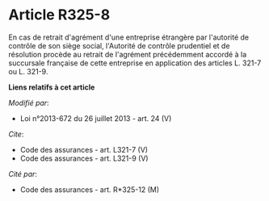 # Article R325-8

En cas de retrait d'agrément d'une entreprise étrangère par l'autorité de contrôle de son siège social, l'Autorité de
contrôle prudentiel et de résolution procède au retrait de l'agrément précédemment accordé à la succursale française de cette
entreprise en application des articles L. 321-7 ou L. 321-9.

**Liens relatifs à cet article**

_Modifié par_:

  - Loi n°2013-672 du 26 juillet 2013 - art. 24 (V)

_Cite_:

  - Code des assurances - art. L321-7 (V)
  - Code des assurances - art. L321-9 (V)

_Cité par_:

  - Code des assurances - art. R*325-12 (M)
